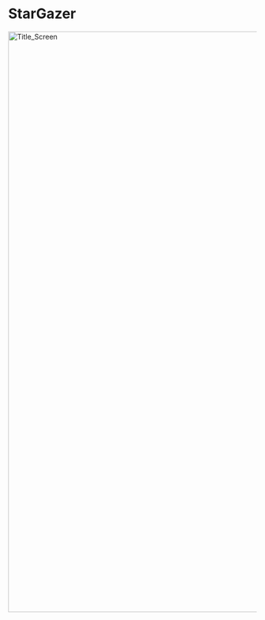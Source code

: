# StarGazer
<img width="1175" alt="Title_Screen" src="https://github.com/user-attachments/assets/e627c809-959b-4334-9285-e9c2db8a9577">
